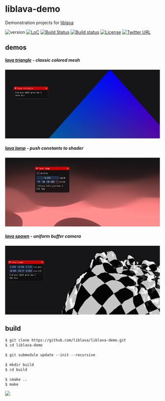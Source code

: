 # liblava-demo
Demonstration projects for <a href="https://git.io/liblava">liblava</a>

![version](https://img.shields.io/badge/version-0.4.3-blue) [![LoC](https://tokei.rs/b1/github/liblava/liblava-demo?category=code)](https://github.com/liblava/liblava-demo) [![Build Status](https://travis-ci.com/liblava/liblava-demo.svg?branch=master)](https://travis-ci.com/liblava/liblava-demo) [![Build status](https://ci.appveyor.com/api/projects/status/oe7xaf1woualri1b?svg=true)](https://ci.appveyor.com/project/TheLavaBlock/liblava-demo) [![License](https://img.shields.io/badge/license-MIT-lightgrey.svg)](LICENSE) [![Twitter URL](https://img.shields.io/twitter/url/http/shields.io.svg?style=social&label=Follow)](https://twitter.com/thelavablock)

## demos

##### [lava triangle](https://github.com/liblava/liblava-demo/blob/master/triangle/triangle.cpp) - classic colored mesh
<a href="https://github.com/liblava/liblava-demo/releases">![triangle](res/triangle/screenshot.png)</a>

##### [lava lamp](https://github.com/liblava/liblava-demo/blob/master/lamp/lamp.cpp) - push constants to shader
<a href="https://github.com/liblava/liblava-demo/releases">![lamp](res/lamp/screenshot.png)</a>

##### [lava spawn](https://github.com/liblava/liblava-demo/blob/master/spawn/spawn.cpp) - uniform buffer camera
<a href="https://github.com/liblava/liblava-demo/releases">![spawn](res/spawn/screenshot.png)</a>

## build

```
$ git clone https://github.com/liblava/liblava-demo.git
$ cd liblava-demo

$ git submodule update --init --recursive

$ mkdir build
$ cd build

$ cmake ..
$ make
```

<a href="https://lava-block.com"><img src="https://github.com/liblava.png" width="50"></a>
